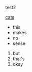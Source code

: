 test2

[cats](https://twitter.com/HutCat/status/1540657456849854465)

* this
* makes
* no
* sense
 1. but
 2. that's
 3. okay
